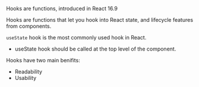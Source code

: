 Hooks are functions, introduced in React 16.9

Hooks are functions that let you hook into React state, and lifecycle features from components.

`useState` hook is the most commonly used hook in React.
- useState hook should be called at the top level of the component.


Hooks have two main benifits: 
- Readability 
- Usability